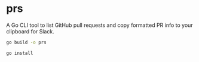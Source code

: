# prs

A Go CLI tool to list GitHub pull requests and copy formatted PR info to your clipboard for Slack.


```bash
go build -o prs
```

```bash
go install
```




















































